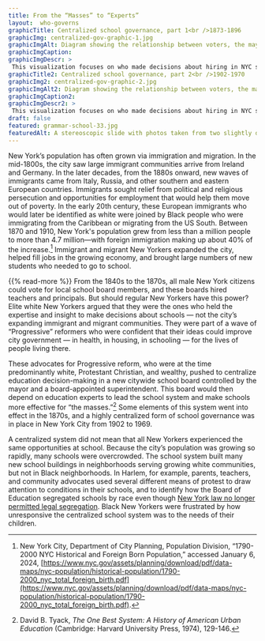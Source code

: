```yaml
--- 
title: From the “Masses” to “Experts”
layout:  who-governs
graphicTitle: Centralized school governance, part 1<br />1873-1896
graphicImg: centralized-gov-graphic-1.jpg
graphicImgAlt: Diagram showing the relationship between voters, the mayor, and the school system 
graphicImgCaption:
graphicImgDescr: >
 This visualization focuses on who made decisions about hiring in NYC schools. Other areas, like school construction or purchasing materials for schools, may have differed.Voters elect the mayor, who appoints the central board of education. The central board appoints a superintendent for the whole school system, and school trustees (who are like school board members) for each local district. The trustees have the power to hire principals and teachers, who lead the schools and teach the students. This model is based on Manhattan and the Bronx, whose schools consolidated in 1873. There may have been differences in school governance in Queens, Brooklyn, and Staten Island.<br /><br />Note that this model is based on Manhattan and the Bronx. More research is needed to determine if there were variations in Brooklyn, Queens, and Richmond/Staten Island. 
graphicTitle2: Centralized school governance, part 2<br />1902-1970
graphicImg2: centralized-gov-graphic-2.jpg
graphicImgAlt2: Diagram showing the relationship between voters, the mayor, borough presidents, and the school system 
graphicImgCaption2:
graphicImgDescr2: >
 This visualization focuses on who made decisions about hiring in NYC schools. Other areas, like school construction or purchasing materials for schools, may have differed. Voters elect the mayor, who appoints the central board of education. The central board of education appoints district superintendents, who hired principals and teachers. Hiring was shaped in part by the city’s board of examiners, who control the process for becoming a teacher or principal until 1990. After 1961, hiring is governed by the teachers union contract. Voters also elect borough presidents, who appoint local boards of education for each district. These districts had limited power.<br /><br />\*Hiring is governed by rules established by the Board of Examiners and (after 1961) union contracts.
draft: false
featured: grammar-school-33.jpg
featuredAlt: A stereoscopic slide with photos taken from two slightly different angles shows around 100 schoolgirls seated in a large auditorium with several women teachers in the background.
--- 
```


New York’s population has often grown via immigration and migration. In the mid-1800s, the city saw large immigrant communities arrive from Ireland and Germany. In the later decades, from the 1880s onward, new waves of immigrants came from Italy, Russia, and other southern and eastern European countries. Immigrants sought relief from political and religious persecution and opportunities for employment that would help them move out of poverty. In the early 20th century, these European immigrants who would later be identified as white were joined by Black people who were immigrating from the Caribbean or migrating from the US South. Between 1870 and 1910, New York's population grew from less than a million people to more than 4.7 million—with foreign immigration making up about 40% of the increase.[^1] Immigrant and migrant New Yorkers expanded the city, helped fill jobs in the growing economy, and brought large numbers of new students who needed to go to school. 

{{% read-more %}}
From the 1840s to the 1870s, all male New York citizens could vote for local school board members, and these boards hired teachers and principals. But should regular New Yorkers have this power? Elite white New Yorkers argued that they were the ones who held the expertise and insight to make decisions about schools — not the city’s expanding immigrant and migrant communities. They were part of a wave of “Progressive” reformers who were confident that their ideas could improve city government — in health, in housing, in schooling — for the lives of people living there. 

These advocates for Progressive reform, who were at the time predominantly white, Protestant Christian, and wealthy, pushed to centralize education decision-making in a new citywide school board controlled by the mayor and a board-appointed superintendent. This board would then depend on education experts to lead the school system and make schools more effective for “the masses.”[^2] Some elements of this system went into effect in the 1870s, and a highly centralized form of school governance was in place in New York City from 1902 to 1969.

A centralized system did not mean that all New Yorkers experienced the same opportunities at school. Because the city’s population was growing so rapidly, many schools were overcrowded. The school system built many new school buildings in neighborhoods serving growing white communities, but not in Black neighborhoods. In Harlem, for example, parents, teachers, and community advocates used several different means of protest to draw attention to conditions in their schools, and to identify how the Board of Education segregated schools by race even though [New York law no longer permitted legal segregation](/topics/black-latina-women/cisco-resisting-segregation/). Black New Yorkers were frustrated by how unresponsive the centralized school system was to the needs of their children. 

[^1]: New York City, Department of City Planning, Population Division, “1790-2000 NYC Historical and Foreign Born Population,” accessed January 6, 2024, [https://www.nyc.gov/assets/planning/download/pdf/data-maps/nyc-population/historical-population/1790-2000_nyc_total_foreign_birth.pdf](https://www.nyc.gov/assets/planning/download/pdf/data-maps/nyc-population/historical-population/1790-2000_nyc_total_foreign_birth.pdf). 

[^2]: David B. Tyack, *The One Best System: A History of American Urban Education* (Cambridge: Harvard University Press, 1974), 129-146. 
